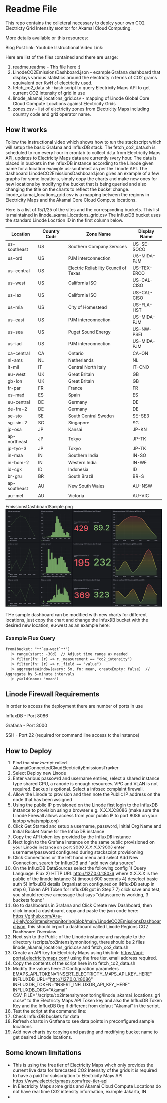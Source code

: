 # Readme File 

This repo contains the colleteral necessary to deploy your own CO2 Electricty Grid Intensity monitor for Akamai Cloud Computing. 

More details available on this resources:

Blog Post link: 
Youtube Instructional Video Link: 

Here are list of the files contained and there are usage: 

1) readme.readme - This file here :) 
2) LinodeCO2EmissionsDashboard.json - example Grafana dashboard that displays various statistics around the electricty in terms of CO2 grams equivalent per KwH of electricity used.
3) fetch_co2_data.sh -bash script to query Electricity Maps API to get current CO2 Intensity of grid in use 
4) linode_akamai_locations_grid.csv - mapping of Linode Global Core Cloud Compute Locations against Electricity Grids 
5) zones.csv - list of electricity zones from Electricity Maps including country code and grid operator name. 


## How it works 

Follow the instructional video which shows how to run the stackscript which will setup the basic Grafana and InfluxDB stack. 
The fetch_co2_data.sh is scheduled to run every hour in crontab to collect data from Electricity Maps API, updates to Electricity Maps data are currently every hour. The data is placed in buckets in the InfluxDB instance according to the Linode given name for a location example us-southeast as per the Linode API. 
The dashboard LinodeCO2EmissionsDashboard.json gives an example of a few graphs for some locations, simply copy the charts and make new ones for new locations by modifying the bucket that is being queried and also changing the title on the charts to reflect the bucket change. 
linode_akamai_locations_grid.csv is a mapping between the regions in Electricity Maps and the Akamai Core Cloud Compute locations. 

Here is a list of 15/1/25 of the sites and the corresponding buckets.
This list is maintained in linode_akamai_locations_grid.csv
The influxDB bucket uses the standard Linode Location ID in the first column below. 

| Location       | Country Code | Zone Name                          | Display Name   |
|----------------|--------------|------------------------------------|----------------|
| us-southeast   | US           | Southern Company Services          | US-SE-SOCO     |
| us-ord         | US           | PJM interconnection                | US-MIDA-PJM    |
| us-central     | US           | Electric Reliability Council of Texas | US-TEX-ERCO |
| us-west        | US           | California ISO                     | US-CAL-CISO    |
| us-lax         | US           | California ISO                     | US-CAL-CISO    |
| us-mia         | US           | City of Homestead                  | US-FLA-HST     |
| us-east        | US           | PJM interconnection                | US-MIDA-PJM    |
| us-sea         | US           | Puget Sound Energy                 | US-NW-PSEI     |
| us-iad         | US           | PJM interconnection                | US-MIDA-PJM    |
| ca-central     | CA           | Ontario                            | CA-ON          |
| nl-ams         | NL           | Netherlands                        | NL             |
| it-mil         | IT           | Central North Italy                | IT-CNO         |
| eu-west        | UK           | Great Britain                      | GB             |
| gb-lon         | UK           | Great Britain                      | GB             |
| fr-par         | FR           | France                             | FR             |
| es-mad         | ES           | Spain                              | ES             |
| eu-central     | DE           | Germany                            | DE             |
| de-fra-2       | DE           | Germany                            | DE             |
| se-sto         | SE           | South Central Sweden               | SE-SE3         |
| sg-sin-2       | SG           | Singapore                          | SG             |
| jp-osa         | JP           | Kansai                             | JP-KN          |
| ap-northeast   | JP           | Tokyo                              | JP-TK          |
| jp-tyo-3       | JP           | Tokyo                              | JP-TK          |
| in-maa         | IN           | Southern India                     | IN-SO          |
| in-bom-2       | IN           | Western India                      | IN-WE          |
| id-cgk         | ID           | Indonesia                          | ID             |
| br-gru         | BR           | South Brazil                       | BR-S           |
| ap-southeast   | AU           | New South Wales                    | AU-NSW         |
| au-mel         | AU           | Victoria                           | AU-VIC         |



EmissionsDashboardSample.png
![Alt text](EmissionsDashboardSample.png)

THe sample dashboard can be modified with new charts for different locations, just copy the chart and change the InfuxDB bucket with the desired new location, eu-west as an example here:

### Example Flux Query

```flux
from(bucket: "**`eu-west`**")
  |> range(start: -30d)  // Adjust time range as needed
  |> filter(fn: (r) => r._measurement == "co2_intensity")
  |> filter(fn: (r) => r._field == "value")
  |> aggregateWindow(every: 5m, fn: mean, createEmpty: false)  // Aggregate by 5-minute intervals
  |> yield(name: "mean")
```


## Linode Firewall Requirements 

In order to access the deployment there are number of ports in use 

InfluxDB - Port 8086 

Grafana - Port 3000

SSH - Port 22 (required for command line access to the instance) 

## How to Deploy 

1. Find the stackscript called AkamaiConnectedCloudElectricityEmissionsTracker
2. Select Deploy new Linode
3. Enter various passowrd and username entries, select a shared instance type shared CPU, a nanode is enough resources. VPC and VLAN is not required. Backup is optional. Select a infosec complaint firewall. 
4. Allow the Linode to provision and then note the Public IP address on the node that has been assigned
5. Using the public IP provisioned on the Linode first login to the InfluxDB instance to provision using a browser e.g. X.X.X.X:8086 (make sure the Linode Firewall allows access from your public IP to port 8086 on your laptop whatsmpip.org) 
6. Click Get Started and setup a username, password, Initial Org Name and Initial Bucket Name for the InfluxDB instance
7. Copy the API token key provided by the InfluxDB instance
8. Next login to the Grafana Instance on the same public provisioned on your Linode instance on port 3000 X.X.X.X:3000 enter username/password configured during stackscript provisioning
9. Click Connections on the left hand menu and select Add New Connection, search for InfluxDB and "add new data source"
10. On the InfluxDB DataSources select the following config 1) Query Language: Flux 2) HTTP URL http://127.0.0.1:8086 where X.X.X.X is the public of the linode instance 3) timeout 600 seconds 4) deselect basic auth 5) InflxuDB details Organisation configured on INfluxDB setup in step 6, Token API Token for InfluxDB got in Step 7 7) click save and test, you should recieve a message that says "datasource is working, 3 buckets found"
11. Go to dashboards in Grafana and Click Create new Dashboard, then click import a dashboard, copy and paste the json code here: https://github.com/Aka-JKiely/co2intensitymonitoring/blob/main/LinodeCO2EmissionsDashboard.json, this should import a dashboard called Linode Regions CO2 Dashboard Overview
12. Next ssh to the Public of the Linode instance and navigate to the directory /scripts/co2intensitymonitoring, there should be 2 files linode_akamai_locations_grid.csv and fetch_co2_data.sh
13. Create an API key for Electricty Maps using this link: https://api-portal.electricitymaps.com/ using the free tier, email address required.
14. Copy the contents of the script here in to fetch_co2_data.sh
15. Modify the values here: # Configuration parameters
EMAPS_API_TOKEN="INSERT_ELECTRICTY_MAPS_API_KEY_HERE"
INFLUXDB_URL="http://127.0.0.1:8086"
INFLUXDB_TOKEN="INSERT_INFLUXDB_API_KEY_HERE"
INFLUXDB_ORG="Akamai"
CSV_FILE="/scripts/co2intensitymonitoring/linode_akamai_locations_grid.csv"
to the Electricity Maps API Token key and also the InfluxDB Token Key and the InfluxDB Org if different from default "Akamai" in the script.
16. Test the script at the command line:
17. Check InfluxDB buckets for data
18. Refresh charts in Grafana to see data points in preconfigured sample locations
19. Add new charts by copying and pasting and modifying bucket name to get desired Linode locations.
    

## Some known limitations 

- This is using the free tier of Electricity Maps which only provides the current live data for forecasted CO2 Intensity of the grids it is required to have a paid for subscription to Electricity Maps API https://www.electricitymaps.com/free-tier-api 
- In Electricity Maps some grids and Akamai Cloud Compute Locations do not have real time CO2 intensity information, example Jakarta, IN
- 
  


